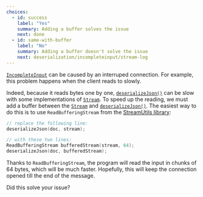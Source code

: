 ```yaml
---
choices:
  - id: success
    label: "Yes"
    summary: Adding a buffer solves the issue
    next: done
  - id: same-with-buffer
    label: "No"
    summary: Adding a buffer doesn't solve the issue
    next: deserialization/incompleteinput/stream-log    
---
```


[`IncompleteInput`](/v6/api/misc/deserializationerror/#incompleteinput) can be caused by an interruped connection. For example, this problem happens when the client reads to slowly.

Indeed, because it reads bytes one by one, [`deserializeJson()`](/v6/api/json/deserializejson/) can be slow with some implementations of [`Stream`](https://www.arduino.cc/reference/en/language/functions/communication/stream/). To speed up the reading, we must add a buffer between the [`Stream`](https://www.arduino.cc/reference/en/language/functions/communication/stream/) and [`deserializeJson()`](/v6/api/json/deserializejson/). The easiest way to do this is to use `ReadBufferingStream` from the [StreamUtils library](https://github.com/bblanchon/ArduinoStreamUtils):

```c++
// replace the following line:
deserializeJson(doc, stream);

// with these two lines:
ReadBufferingStream bufferedStream(stream, 64);
deserializeJson(doc, bufferedStream);
```

Thanks to `ReadBufferingStream`, the program will read the input in chunks of 64 bytes, which will be much faster.
Hopefully, this will keep the connection opened till the end of the message.

Did this solve your issue?